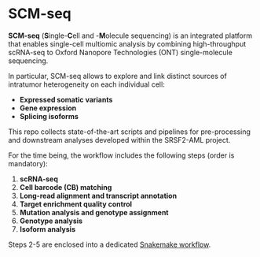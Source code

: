 # SCM-seq  
**SCM-seq** (**S**ingle-**C**ell and -**M**olecule sequencing) is an integrated platform that enables single-cell multiomic analysis by combining high-throughput scRNA-seq to Oxford Nanopore Technologies (ONT) single-molecule sequencing.

In particular, SCM-seq allows to explore and link distinct sources of intratumor heterogeneity on each individual cell:

- **Expressed somatic variants** 
- **Gene expression** 
- **Splicing isoforms**

This repo collects state-of-the-art scripts and pipelines for pre-processing and downstream analyses developed within the SRSF2-AML project.

For the time being, the workflow includes the following steps (order is mandatory):

1. **scRNA-seq**
2. **Cell barcode (CB) matching**
3. **Long-read alignment and transcript annotation**
4. **Target enrichment quality control**
5. **Mutation analysis and genotype assignment**
6. **Genotype analysis**
7. **Isoform analysis**

Steps 2-5 are enclosed into a dedicated [Snakemake workflow](https://snakemake.readthedocs.io/en/stable/index.html).
